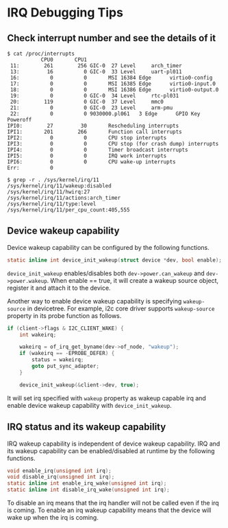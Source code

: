 # IRQ Debugging Tips

## Check interrupt number and see the details of it

```console
$ cat /proc/interrupts
           CPU0       CPU1
 11:        261        256 GIC-0  27 Level     arch_timer
 13:         16          0 GIC-0  33 Level     uart-pl011
 16:          0          0       MSI 16384 Edge      virtio0-config
 17:          0          0       MSI 16385 Edge      virtio0-input.0
 18:          0          0       MSI 16386 Edge      virtio0-output.0
 19:          0          0 GIC-0  34 Level     rtc-pl031
 20:        119          0 GIC-0  37 Level     mmc0
 21:          0          0 GIC-0  23 Level     arm-pmu
 22:          0          0 9030000.pl061   3 Edge      GPIO Key Poweroff
IPI0:        27         30       Rescheduling interrupts
IPI1:       201        266       Function call interrupts
IPI2:         0          0       CPU stop interrupts
IPI3:         0          0       CPU stop (for crash dump) interrupts
IPI4:         0          0       Timer broadcast interrupts
IPI5:         0          0       IRQ work interrupts
IPI6:         0          0       CPU wake-up interrupts
Err:          0

$ grep -r . /sys/kernel/irq/11
/sys/kernel/irq/11/wakeup:disabled
/sys/kernel/irq/11/hwirq:27
/sys/kernel/irq/11/actions:arch_timer
/sys/kernel/irq/11/type:level
/sys/kernel/irq/11/per_cpu_count:405,555
```

## Device wakeup capability

Device wakeup capability can be configured by the following functions.

```c
static inline int device_init_wakeup(struct device *dev, bool enable);
```

`device_init_wakeup` enables/disables both `dev->power.can_wakeup` and `dev->power.wakeup`.
When enable == true, it will create a wakeup source object, register it and attach it to the device.

Another way to enable device wakeup capability is specifying `wakeup-source` in devicetree.
For example, i2c core driver supports `wakeup-source` property in its probe function as follows.

```c
if (client->flags & I2C_CLIENT_WAKE) {
    int wakeirq;

    wakeirq = of_irq_get_byname(dev->of_node, "wakeup");
    if (wakeirq == -EPROBE_DEFER) {
        status = wakeirq;
        goto put_sync_adapter;
    }

    device_init_wakeup(&client->dev, true);
```

It will set irq specified with `wakeup` property as wakeup capable irq and enable device wakeup
capability with `device_init_wakeup`.

## IRQ status and its wakeup capability

IRQ wakeup capability is independent of device wakeup capability.
IRQ and its wakeup capability can be enabled/disabled at runtime by the following functions.

```c
void enable_irq(unsigned int irq);
void disable_irq(unsigned int irq);
static inline int enable_irq_wake(unsigned int irq);
static inline int disable_irq_wake(unsigned int irq);
```

To disable an irq means that the irq handler will not be called even if the irq is coming. To enable
an irq wakeup capability means that the device will wake up when the irq is coming.
